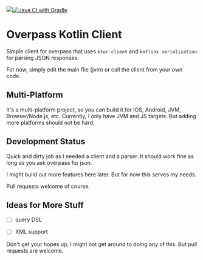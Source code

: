 [![](https://jitpack.io/v/jillesvangurp/overpass-kotlin-client.svg)](https://jitpack.io/#jillesvangurp/overpass-kotlin-client)[![Java CI with Gradle](https://github.com/jillesvangurp/overpass-kotlin-client/actions/workflows/gradle.yml/badge.svg)](https://github.com/jillesvangurp/overpass-kotlin-client/actions/workflows/gradle.yml)

# Overpass Kotlin Client

Simple client for overpass that uses `ktor-client` and `kotlinx.serialization` for parsing JSON responses.

For now, simply edit the main file (jvm) or call the client from your own code.

## Multi-Platform

It's a multi-platform project, so you can build it for IOS, Android, JVM, Browser/Node.js, etc. Currently, I only have JVM and JS targets. But adding more platforms should not be hard.

## Development Status

Quick and dirty job as I needed a client and a parser. It should work fine as long as you ask overpass for json.

I might build out more features here later. But for now this serves my needs.

Pull requests welcome of course.

## Ideas for More Stuff

- [ ] query DSL
- [ ] XML support


Don't get your hopes up, I might not get around to doing any of this. But pull requests are welcome.
